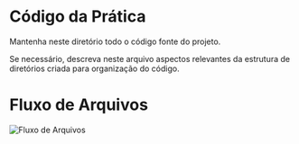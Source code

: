 # Código da Prática 

Mantenha neste diretório todo o código fonte do projeto. 

Se necessário, descreva neste arquivo aspectos relevantes da estrutura de diretórios criada para organização do código.

# Fluxo de Arquivos

![Fluxo de Arquivos](\img\Untitled.png)
